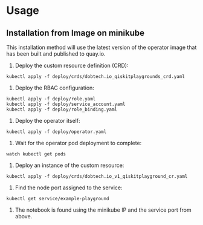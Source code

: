 # Usage

## Installation from Image on minikube

This installation method will use the latest version of the operator image that has been built and published to quay.io.

1. Deploy the custom resource definition (CRD):
```
kubectl apply -f deploy/crds/dobtech.io_qiskitplaygrounds_crd.yaml
```
1. Deploy the RBAC configuration:
```
kubectl apply -f deploy/role.yaml
kubectl apply -f deploy/service_account.yaml
kubectl apply -f deploy/role_binding.yaml
```
1. Deploy the operator itself:
```
kubectl apply -f deploy/operator.yaml
```
1. Wait for the operator pod deployment to complete:
```
watch kubectl get pods
```
1. Deploy an instance of the custom resource:
```
kubectl apply -f deploy/crds/dobtech.io_v1_qiskitplayground_cr.yaml
```
1. Find the node port assigned to the service:
```
kubectl get service/example-playground
```
1. The notebook is found using the minikube IP and the service port from above.